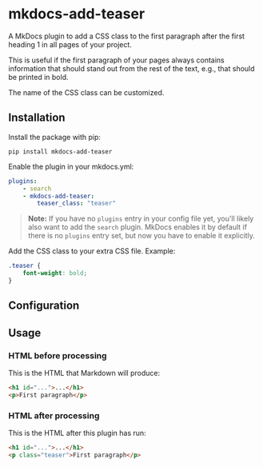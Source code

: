 # mkdocs-add-teaser

A MkDocs plugin to add a CSS class to the first paragraph after the first heading 1 in all pages of your project.

This is useful if the first paragraph of your pages always contains information that should stand out from the rest of the text, e.g., that should be printed in bold.

The name of the CSS class can be customized.

## Installation

Install the package with pip:

```
pip install mkdocs-add-teaser
```

Enable the plugin in your mkdocs.yml:

```yaml
plugins:
    - search
    - mkdocs-add-teaser:
        teaser_class: "teaser"
```

> **Note:** If you have no `plugins` entry in your config file yet, you'll likely also want to add the `search` plugin. MkDocs enables it by default if there is no `plugins` entry set, but now you have to enable it explicitly.

Add the CSS class to your extra CSS file. Example:

```css
.teaser {
    font-weight: bold;
}
```

## Configuration


## Usage

### HTML before processing

This is the HTML that Markdown will produce:

```html
<h1 id="...">...</h1>
<p>First paragraph</p>
```

### HTML after processing

This is the HTML after this plugin has run:

```html
<h1 id="...">...</h1>
<p class="teaser">First paragraph</p>
```